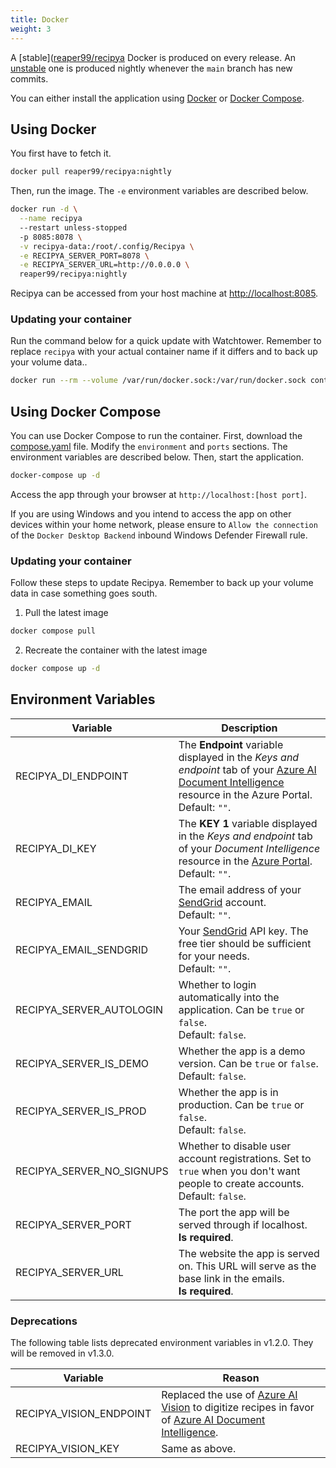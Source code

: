 ```yaml
---
title: Docker
weight: 3
---
```


A [stable]([reaper99/recipya](https://hub.docker.com/layers/reaper99/recipya/v1.1.0/images/sha256-fb1457919f132ebf6969f9c155d81bb60b0d6b0b1610bc692259b6b9c287479e?context=repo) Docker
is produced on every release. An [unstable](https://hub.docker.com/layers/reaper99/recipya/nightly/images/sha256-b2238a11a53982953df5bbcfd7796a19fa382abf75d316b62fa05ac1c867332c?context=repo) one 
is produced nightly whenever the `main` branch has new commits.

You can either install the application using [Docker](https://www.docker.com/) or
[Docker Compose](https://docs.docker.com/compose/).

## Using Docker

You first have to fetch it.

```bash
docker pull reaper99/recipya:nightly
```

Then, run the image. The `-e` environment variables are described below.

```bash
docker run -d \
  --name recipya
  --restart unless-stopped
  -p 8085:8078 \
  -v recipya-data:/root/.config/Recipya \
  -e RECIPYA_SERVER_PORT=8078 \
  -e RECIPYA_SERVER_URL=http://0.0.0.0 \
  reaper99/recipya:nightly
```

Recipya can be accessed from your host machine at [http://localhost:8085](http://localhost:8085).

### Updating your container

Run the command below for a quick update with Watchtower. 
Remember to replace `recipya` with your actual container name if it differs and to back up your volume data..

```bash
docker run --rm --volume /var/run/docker.sock:/var/run/docker.sock containrrr/watchtower --run-once recipya
```

## Using Docker Compose

You can use Docker Compose to run the container. First, download the [compose.yaml](https://github.com/reaper47/recipya/blob/main/deploy/compose.yaml) file. 
Modify the `environment` and `ports` sections. The environment variables are described below. Then, start the application.

```bash
docker-compose up -d
```

Access the app through your browser at `http://localhost:[host port]`.

If you are using Windows and you intend to access the app on other devices within your home network, please ensure to `Allow the connection` of the `Docker Desktop Backend`
inbound Windows Defender Firewall rule.

### Updating your container

Follow these steps to update Recipya. Remember to back up your volume data in case something goes south.

1. Pull the latest image 
```bash
docker compose pull
```
2. Recreate the container with the latest image
```bash
docker compose up -d
```

## Environment Variables

| Variable                  | Description                                                                                                                                                                                                                                  |
|---------------------------|----------------------------------------------------------------------------------------------------------------------------------------------------------------------------------------------------------------------------------------------|
| RECIPYA_DI_ENDPOINT       | The **Endpoint** variable displayed in the *Keys and endpoint* tab of your [Azure AI Document Intelligence](https://azure.microsoft.com/en-us/products/ai-services/ai-document-intelligence) resource in the Azure Portal.<br>Default: `""`. |
| RECIPYA_DI_KEY            | The **KEY 1** variable displayed in the *Keys and endpoint* tab of your *Document Intelligence* resource in the [Azure Portal](https://portal.azure.com/#home).<br>Default: `""`.                                                            |
| RECIPYA_EMAIL             | The email address of your [SendGrid](https://sendgrid.com/) account.<br>Default: `""`.                                                                                                                                                       |
| RECIPYA_EMAIL_SENDGRID    | Your [SendGrid](https://app.sendgrid.com/settings/api_keys) API key. The free tier should be sufficient for your needs.<br>Default: `""`.                                                                                                    |
| RECIPYA_SERVER_AUTOLOGIN  | Whether to login automatically into the application. Can be `true` or `false`.<br>Default: `false`.                                                                                                                                          |
| RECIPYA_SERVER_IS_DEMO    | Whether the app is a demo version. Can be `true` or `false`.<br>Default: `false`.                                                                                                                                                            |
| RECIPYA_SERVER_IS_PROD    | Whether the app is in production. Can be `true` or `false`.<br>Default: `false`.                                                                                                                                                             |
| RECIPYA_SERVER_NO_SIGNUPS | Whether to disable user account registrations. Set to `true` when you don't want people to create accounts.<br>Default: `false`.                                                                                                             |
| RECIPYA_SERVER_PORT       | The port the app will be served through if localhost.<br>**Is required**.                                                                                                                                                                    |
| RECIPYA_SERVER_URL        | The website the app is served on. This URL will serve as the base link in the emails.<br>**Is required**.                                                                                                                                    |

### Deprecations

The following table lists deprecated environment variables in v1.2.0. They will be removed in v1.3.0.

| Variable                  | Reason                                                                                                                                                                                                                                                         |
|---------------------------|----------------------------------------------------------------------------------------------------------------------------------------------------------------------------------------------------------------------------------------------------------------|
| RECIPYA_VISION_ENDPOINT   | Replaced the use of [Azure AI Vision](https://azure.microsoft.com/en-us/products/ai-services/ai-vision) to digitize recipes in favor of [Azure AI Document Intelligence](https://azure.microsoft.com/en-us/products/ai-services/ai-document-intelligence).     |
| RECIPYA_VISION_KEY        | Same as above.                                                                                                                                                                                                                                                 |
